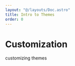 ```yaml
---
layout: "@/layouts/Doc.astro"
title: Intro to Themes
order: 0
---
```


# Customization

customizing themes
